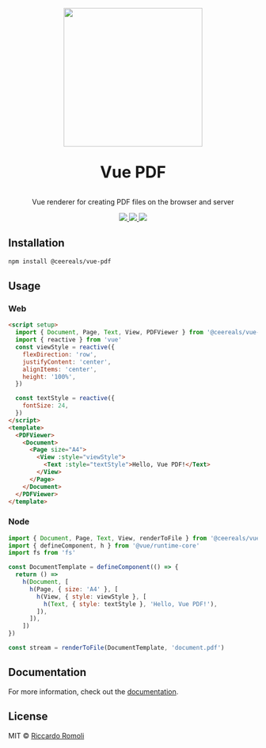 <p align="center">
  <img src="https://github.com/user-attachments/assets/23cc30bf-0935-4414-be49-ac0f2d619329" height="280px"/>
  <p align="center" style="font-size: 32px"><b>Vue PDF</b></p>
  <p align="center">Vue renderer for creating PDF files on the browser and server</p>
  <p align="center">
    <a href="https://www.npmjs.com/package/@ceereals/vue-pdf">
      <img src="https://img.shields.io/npm/v/@ceereals/vue-pdf?style=flat&colorA=000000&colorB=000000" />
    </a>
    <a href="https://github.com/Ceereals/vue-pdf/blob/main/LICENSE">
      <img src="https://img.shields.io/github/license/Ceereals/vue-pdf?style=flat&colorA=000000&colorB=000000" />
    </a>
    <a href="https://app.netlify.com/sites/ceereals-vue-pdf/deploys">
      <img src="https://api.netlify.com/api/v1/badges/4832595c-7f8c-48c4-bbc8-d1cc56c93b44/deploy-status" />
    </a>
  </p>
</p>

## Installation

```bash
npm install @ceereals/vue-pdf
```

## Usage

### Web

```html
<script setup>
  import { Document, Page, Text, View, PDFViewer } from '@ceereals/vue-pdf'
  import { reactive } from 'vue'
  const viewStyle = reactive({
    flexDirection: 'row',
    justifyContent: 'center',
    alignItems: 'center',
    height: '100%',
  })

  const textStyle = reactive({
    fontSize: 24,
  })
</script>
<template>
  <PDFViewer>
    <Document>
      <Page size="A4">
        <View :style="viewStyle">
          <Text :style="textStyle">Hello, Vue PDF!</Text>
        </View>
      </Page>
    </Document>
  </PDFViewer>
</template>
```

### Node

```javascript
import { Document, Page, Text, View, renderToFile } from '@ceereals/vue-pdf'
import { defineComponent, h } from '@vue/runtime-core'
import fs from 'fs'

const DocumentTemplate = defineComponent(() => {
  return () =>
    h(Document, [
      h(Page, { size: 'A4' }, [
        h(View, { style: viewStyle }, [
          h(Text, { style: textStyle }, 'Hello, Vue PDF!'),
        ]),
      ]),
    ])
})

const stream = renderToFile(DocumentTemplate, 'document.pdf')
```

## Documentation

For more information, check out the [documentation](https://vue-pdf.org).

## License

MIT © [Riccardo Romoli](http://github.com/Ceereals)
